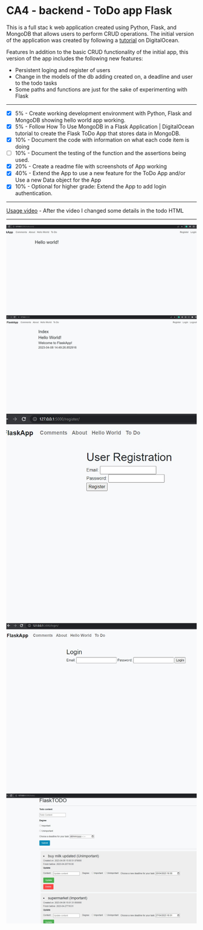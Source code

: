 # CA4 - backend - ToDo app Flask
This is a full stac
k web application created using Python, Flask, and MongoDB that allows users to perform CRUD operations. The initial version of the application was created by following a [tutorial](https://www.digitalocean.com/community/tutorials/how-to-use-mongodb-in-a-flask-application) on DigitalOcean.

Features
In addition to the basic CRUD functionality of the initial app, 
this version of the app includes the following new features:
 - Persistent loging and register of users 
 - Change in the models of the db adding created on, a deadline and user to the todo tasks
 - Some paths and functions are just for the sake of experimenting with Flask
 
---

- [x] 5% - Create working development environment with Python, Flask and MongoDB showing hello world app working.
- [x] 5% - Follow How To Use MongoDB in a Flask Application | DigitalOcean tutorial to create the Flask ToDo App that stores data in MongoDB.
- [X] 10% - Document the code with information on what each code item is doing
- [ ] 10% - Document the testing of the function and the assertions being used.
- [x] 20% - Create a readme file with screenshots of App working
- [x] 40% - Extend the App to use a new feature for the ToDo App and/or Use a new Data object for the App
- [x] 10% - Optional for higher grade:  Extend the App to add login authentication.

---

[Usage video](https://youtu.be/jyftFmNkxfo) - After the video I changed some details in the todo HTML 

---
![hello.jpg](static%2Fscreenshots%2Fhello.jpg)
![home.jpg](static%2Fscreenshots%2Fhome.jpg)
![register.jpg](static%2Fscreenshots%2Fregister.jpg)
![login.jpg](static%2Fscreenshots%2Flogin.jpg)
![todo.jpg](static%2Fscreenshots%2Ftodo.jpg)